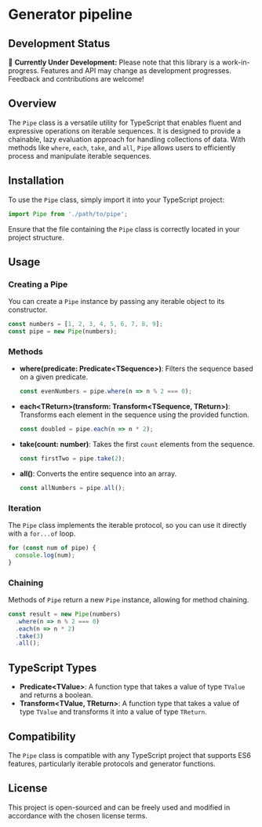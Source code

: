 # Generator pipeline

## Development Status

🚧 **Currently Under Development:** Please note that this library is a work-in-progress. Features and API may change as development progresses. Feedback and contributions are welcome!

## Overview

The `Pipe` class is a versatile utility for TypeScript that enables fluent and expressive operations on iterable sequences. It is designed to provide a chainable, lazy evaluation approach for handling collections of data. With methods like `where`, `each`, `take`, and `all`, `Pipe` allows users to efficiently process and manipulate iterable sequences.

## Installation

To use the `Pipe` class, simply import it into your TypeScript project:

```typescript
import Pipe from './path/to/pipe';
```

Ensure that the file containing the `Pipe` class is correctly located in your project structure.

## Usage

### Creating a Pipe

You can create a `Pipe` instance by passing any iterable object to its constructor.

```typescript
const numbers = [1, 2, 3, 4, 5, 6, 7, 8, 9];
const pipe = new Pipe(numbers);
```

### Methods

- **where(predicate: Predicate\<TSequence>)**: Filters the sequence based on a given predicate.

  ```typescript
  const evenNumbers = pipe.where(n => n % 2 === 0);
  ```

- **each\<TReturn>(transform: Transform\<TSequence, TReturn>)**: Transforms each element in the sequence using the provided function.

  ```typescript
  const doubled = pipe.each(n => n * 2);
  ```

- **take(count: number)**: Takes the first `count` elements from the sequence.

  ```typescript
  const firstTwo = pipe.take(2);
  ```

- **all()**: Converts the entire sequence into an array.

  ```typescript
  const allNumbers = pipe.all();
  ```

### Iteration

The `Pipe` class implements the iterable protocol, so you can use it directly with a `for...of` loop.

```typescript
for (const num of pipe) {
  console.log(num);
}
```

### Chaining

Methods of `Pipe` return a new `Pipe` instance, allowing for method chaining.

```typescript
const result = new Pipe(numbers)
  .where(n => n % 2 === 0)
  .each(n => n * 2)
  .take(3)
  .all();
```

## TypeScript Types

- **Predicate\<TValue>**: A function type that takes a value of type `TValue` and returns a boolean.
- **Transform\<TValue, TReturn>**: A function type that takes a value of type `TValue` and transforms it into a value of type `TReturn`.

## Compatibility

The `Pipe` class is compatible with any TypeScript project that supports ES6 features, particularly iterable protocols and generator functions.

## License

This project is open-sourced and can be freely used and modified in accordance with the chosen license terms. 
